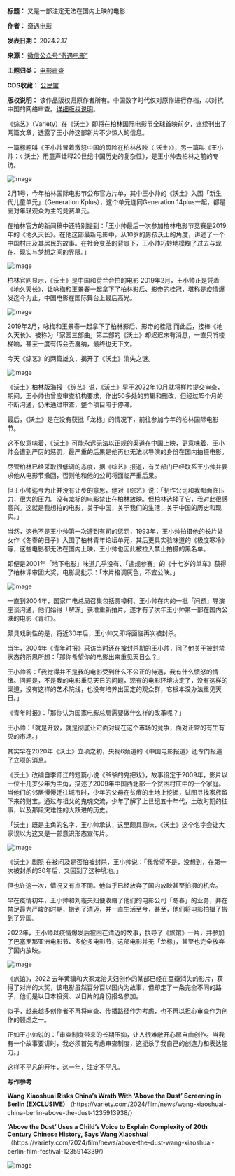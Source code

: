 

**标题：** 又是一部注定无法在国内上映的电影  

**作者：** [奇遇电影](https://chinadigitaltimes.net/space/奇遇电影)  

**发表日期：** 2024.2.17  

**来源：** [微信公众号“奇遇电影”](https://mp.weixin.qq.com/s/UMFAVbDkjYY_SM8kJHimYw)  

**主题归类：** [电影审查](https://chinadigitaltimes.net/space/电影审查)  

**CDS收藏：** [公民馆](https://chinadigitaltimes.net/space/%E5%85%AC%E6%B0%91%E9%A6%86)  

**版权说明：** 该作品版权归原作者所有。中国数字时代仅对原作进行存档，以对抗中国的网络审查。[详细版权说明](https://chinadigitaltimes.net/chinese/copyright)。


《综艺》（Variety）在《沃土》即将在柏林国际电影节全球首映前夕，连续刊出了两篇文章，透露了王小帅这部新片不少惊人的信息。


一篇标题叫《王小帅冒着激怒中国的风险在柏林放映〈 沃土〉》，另一篇叫《王小帅：〈 沃土〉用童声诠释20世纪中国历史的复杂性》，是王小帅去柏林之前的专访。


![image](https://chinadigitaltimes.net/chinese/files/2024/02/post-705155-65d17315dccd7.png)


2月1号，今年柏林国际电影节公布官方片单，其中王小帅的《沃土》入围「新生代儿童单元」（Generation Kplus），这个单元连同Generation 14plus一起，都是面对年轻观众为主的竞赛单元。


在柏林官方的新闻稿中还特别提到：「王小帅最后一次参加柏林电影节竞赛是2019年的《地久天长》。在他这部最新电影中，从10岁的男孩沃土的角度，讲述了一个中国村庄及其居民的故事。在社会变革的背景下，王小帅巧妙地模糊了过去与现在、现实与梦想之间的界限。」


![image](https://chinadigitaltimes.net/chinese/files/2024/02/post-705155-65d17315e6f4d.)  

柏林官网显示，《沃土》是中国和荷兰合拍的电影
2019年2月，王小帅正是凭着《地久天长》，让咏梅和王景春一起拿下了柏林影后、影帝的桂冠，堪称是疫情爆发迄今为止，中国电影在国际舞台上最后高光。


![image](https://chinadigitaltimes.net/chinese/files/2024/02/post-705155-65d17315eea98.)  

2019年2月，咏梅和王景春一起拿下了柏林影后、影帝的桂冠
而此后，接棒《地久天长》、被称为「家园三部曲」第二部的《沃土》却迟迟未有消息，一直只听楼梯响，甚至一度有传会去戛纳，最终也无下文。


今天《综艺》的两篇雄文，揭开了《沃土》消失之谜。


![image](https://chinadigitaltimes.net/chinese/files/2024/02/post-705155-65d173161ece2.png)  

《沃土》柏林版海报
《综艺》说，《沃土》早于2022年10月就将样片提交审查，期间，王小帅也曾应审查机构要求，作出50多处的剪辑和删改，但经过15个月的不断沟通，仍未通过审查，整个项目陷于停滞。


最后，《沃土》是在没有获批「龙标」的情况下，前往参加今年的柏林国际电影节。


这不仅意味着，《沃土》可能永远无法以正规的渠道在中国上映，更意味着，王小帅会遭到严厉的惩罚，最严重的后果是他再也无法以导演的身份在国内拍摄电影。


尽管柏林已经采取很低调的态度，据《综艺》报道，有关部门已经联系王小帅并要求他从电影节撤回，否则他和他的公司将面临严重后果。


但王小帅迄今为止并没有让步的意思，他对《综艺》说：「制作公司和我都面临压力，很大的压力。没有龙标的电影禁止在柏林放映。但柏林选择了它，我对此很感高兴。这就是我想拍的电影，关于中国，关于我们的生活，关于中国的历史和现实。」


当然，这也不是王小帅第一次遭到有司的惩罚，1993年，王小帅拍摄他的长片处女作《冬春的日子》入围了柏林青年论坛单元，其后更具实验味道的《极度寒冷》等，这些电影都无法在国内上映，王小帅也因此被拉入禁止拍摄的黑名单。


即便是2001年「地下电影」味道几乎没有、「违规参赛」的《十七岁的单车》获得了柏林评审团大奖，电影局批示：「本片格调灰色，不宜公映。」


![image](https://chinadigitaltimes.net/chinese/files/2024/02/post-705155-65d1731627261.)


一直到2004年，国家广电总局召集包括贾樟柯、王小帅在内的一批「问题」导演座谈沟通，他们始得「解冻」获准重新拍片，遂才有了次年王小帅第一部在国内公映的电影《青红》。


颇具戏剧性的是，将近30年后，王小帅又即将面临再次被封杀。


当年，2004年《青年时报》采访当时还在被封杀期的王小帅，问了他关于被封禁状态的所思所想：「那你希望你的电影出来重见天日么？」


王小帅答：「我觉得并不是我的电影受到什么不公正的待遇，我有什么愤怒的情绪。问题是，不是我的电影重见天日的问题，现有的电影环境决定了，没有这样的渠道，没有这样的艺术院线，也没有培养出固定的观众群，它根本没办法重见天日。」


《青年时报》：「那你认为国家电影总局需要做什么样的改革呢？」


王小帅：「就是开放，就是彻底让它面对现在这个市场的竞争，面对正常的有生有灭的市场。」


其实早在2020年《沃土》立项之初，央视6频道的《中国电影报道》还专门报道了立项的消息。


《沃土》改编自李师江的短篇小说《爷爷的鬼把戏》，故事设定于2009年，影片以一位十几岁少年为主角，描述了2009年中国西北部一个贫困村庄中的一个家庭。当他们的邻居慢慢迁往城市时，少年的父母在贫瘠的土地上挖掘，试图寻找家族留下来的财宝。通过与祖父的鬼魂交流，少年了解了上世纪五十年代，土改时期的往事，以及那段灾难性的大跃进的历史。


「沃土」既是主角的名字，王小帅承认，这里颇具意味，《沃土》这个名字会让大家误以为这又是一部意识形态宣传片。


![image](https://chinadigitaltimes.net/chinese/files/2024/02/post-705155-65d1731630088.)  

《沃土》剧照
在被问及是否怕被封杀，王小帅说：「我希望不是，没想到，在第一次被封杀的30年后，又回到了这种境地。」


但也许这一次，情况又有点不同。他似乎已经放弃了国内放映甚至拍摄的机会。


早在疫情初年，王小帅和刘璇夫妇便收缩了他们的电影公司「冬春」的业务，并在禁足最为严峻的时期，搬到了清迈，并一直生活至今，甚至，他们将电影拍摄了搬到了异国。


2022年，王小帅以疫情爆发后被困在清迈的故事，执导了《旅馆》一片，并参加了巴塞罗那亚洲电影节、多伦多电影节，这部电影并无「龙标」，甚至也完全放弃了国内放映。


![image](https://chinadigitaltimes.net/chinese/files/2024/02/post-705155-65d173163937c.)  

《旅馆》，2022
去年黄骥和大冢龙治夫妇创作的某部已经在豆瓣消失的影片，获得了对岸的大奖，该电影虽然百分百以国内为故事，但却走了一条完全不同的路子，他们是以日本投资、以日片的身份报名参加。


似乎，越来越多创作者不再将审查、传播路径作为考虑，也不再以担心审查作为创作的顾虑之一。


正如王小帅说的：「审查制度带来的长期压抑，让人很难敞开心扉自由创作。当我有一个故事要讲时，我必须首先考虑审查制度，这扼杀了我自己的创造力和表达能力。」


这样不平凡的开年，这一年，注定不平凡。


**写作参考** 


**Wang Xiaoshuai Risks China’s Wrath With ‘Above the Dust’ Screening in Berlin (EXCLUSIVE)** （https\://variety.com/2024/film/news/wang-xiaoshuai-china-berlin-above-the-dust-1235913938/）


**‘Above the Dust’ Uses a Child’s Voice to Explain Complexity of 20th Century Chinese History, Says Wang Xiaoshuai** （https\://variety.com/2024/film/news/above-the-dust-wang-xiaoshuai-berlin-film-festival-1235914339/）


![image](https://chinadigitaltimes.net/chinese/files/2024/02/post-705155-65d173163f14e.png)











